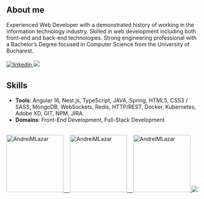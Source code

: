 ## **About me**
Experienced Web Developer with a demonstrated history of working in the information technology industry. Skilled in web development including both front-end and back-end technologies. Strong engineering professional with a Bachelor’s Degree focused in Computer Science from the University of Bucharest.
<br>
<a href="https://www.linkedin.com/in/andreimlazar/" target="_blank">
<br>
<img src="https://img.shields.io/badge/linkedin: AndreiMLazar-%2300acee.svg?color=405DE6&style=for-the-badge&logo=linkedin&logoColor=#FAFAFA" alt=linkedin style="margin-bottom: 5px;"/>
</a>
<img src="https://user-images.githubusercontent.com/73097560/115834477-dbab4500-a447-11eb-908a-139a6edaec5c.gif">
## **Skills**
- **Tools**: Angular 16, Nest.js, TypeScript, JAVA, Spring, HTML5, CSS3 / SASS, MongoDB, WebSockets, Redis, HTTP/REST, Docker, Kubernetes, Adobe XD, GIT, NPM, JIRA.
- **Domains**: Front-End Development, Full-Stack Development
<br>
<a href="https://github.com/AndreiMLazar">
   <picture>
      <source
         srcset="https://github-readme-stats.vercel.app/api?username=andreimlazar&show_icons=true&theme=tokyonight&include_all_commits=true&count_private=true&line_height=20&hide=php,prolog,apacheconf&hide=issues,contribs"
         media="(prefers-color-scheme: dark)"
         />
      <source
         srcset="https://github-readme-stats.vercel.app/api?username=andreimlazar&show_icons=true&theme=buefy&include_all_commits=true&count_private=true&line_height=20&hide=php,prolog,apacheconf&hide=issues,contribs"
         media="(prefers-color-scheme: light), (prefers-color-scheme: no-preference)"
         />
      <img src="https://github-readme-stats.vercel.app/api?username=andreimlazar&show_icons=true&theme=buefy&include_all_commits=true&count_private=true&line_height=20&hide=php,prolog,apacheconf&hide=issues,contribs" alt="AndreiMLazar" height="150" />
   </picture>
   &nbsp;&nbsp;
   <picture>
      <source
         srcset="https://github-readme-stats.vercel.app/api/top-langs?username=andreimlazar&theme=tokyonight&langs_count=4&layout=compact"
         media="(prefers-color-scheme: dark)"
         />
      <source
         srcset="https://github-readme-stats.vercel.app/api/top-langs?username=andreimlazar&theme=buefy&langs_count=4&layout=compact"
         media="(prefers-color-scheme: light), (prefers-color-scheme: no-preference)"
         />
      <img src="https://github-readme-stats.vercel.app/api/top-langs?username=andreimlazar&theme=buefy&langs_count=4&layout=compact" alt="AndreiMLazar" height="150" />
   </picture>
   &nbsp;&nbsp;
   <picture>
      <source
         srcset="https://streak-stats.demolab.com/demo/preview.php?user=andreimlazar&theme=tokyonight&date_format=j%20M%5B%20Y%5D&card_width=554"
         media="(prefers-color-scheme: dark)"
         />
      <source
         srcset="https://streak-stats.demolab.com/demo/preview.php?user=andreimlazar&theme=buefy&date_format=j%20M%5B%20Y%5D&card_width=554"
         media="(prefers-color-scheme: light), (prefers-color-scheme: no-preference)"
         />
      <img src="https://streak-stats.demolab.com/demo/preview.php?user=andreimlazar&theme=buefy&date_format=j%20M%5B%20Y%5D&card_width=554" alt="AndreiMLazar" height="150" />
   </picture>
</a>
<img src="https://user-images.githubusercontent.com/73097560/115834477-dbab4500-a447-11eb-908a-139a6edaec5c.gif">
